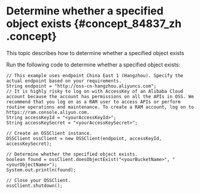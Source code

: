 # Determine whether a specified object exists {#concept_84837_zh .concept}

This topic describes how to determine whether a specified object exists

Run the following code to determine whether a specified object exists:

```language-java
// This example uses endpoint China East 1 (Hangzhou). Specify the actual endpoint based on your requirements.
String endpoint = "http://oss-cn-hangzhou.aliyuncs.com";
// It is highly risky to log on with AccessKey of an Alibaba Cloud account because the account has permissions on all the APIs in OSS. We recommend that you log on as a RAM user to access APIs or perform routine operations and maintenance. To create a RAM account, log on to https://ram.console.aliyun.com.
String accessKeyId = "<yourAccessKeyId>";
String accessKeySecret = "<yourAccessKeySecret>";

// Create an OSSClient instance.
OSSClient ossClient = new OSSClient(endpoint, accessKeyId, accessKeySecret);

// Determine whether the specified object exists.
boolean found = ossClient.doesObjectExist("<yourBucketName>", "<yourObjectName>");
System.out.println(found);

// Close your OSSClient.
ossClient.shutdown();

```

